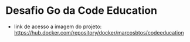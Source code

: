 # Desafio Go da Code Education

 - link de acesso a imagem do projeto:
    https://hub.docker.com/repository/docker/marcosbtos/codeeducation

